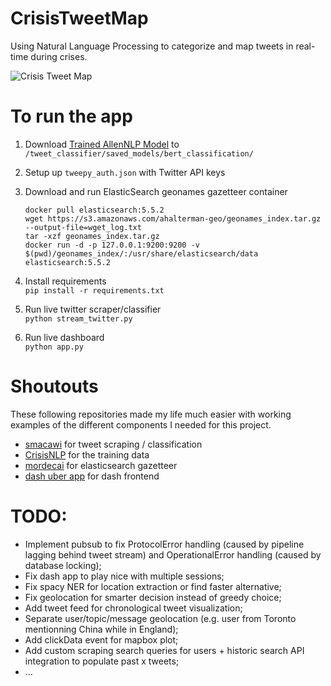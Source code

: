 # CrisisTweetMap
Using Natural Language Processing to categorize and map tweets in real-time during crises.  

![Crisis Tweet Map](https://raw.githubusercontent.com/amr-amr/CrisisTweetMap/master/doc/output.gif) 

# To run the app
1. Download [Trained AllenNLP Model](https://drive.google.com/file/d/1NVJknCSK_Gk6-1xORJ35TgOMIsOBdEtS/view?usp=sharing)
to `/tweet_classifier/saved_models/bert_classification/`

2. Setup up  `tweepy_auth.json` with Twitter API keys

3. Download and run ElasticSearch geonames gazetteer container
    ```
    docker pull elasticsearch:5.5.2
    wget https://s3.amazonaws.com/ahalterman-geo/geonames_index.tar.gz --output-file=wget_log.txt
    tar -xzf geonames_index.tar.gz
    docker run -d -p 127.0.0.1:9200:9200 -v $(pwd)/geonames_index/:/usr/share/elasticsearch/data elasticsearch:5.5.2
    ```

4. Install requirements  
    `pip install -r requirements.txt`

5. Run live twitter scraper/classifier  
    `python stream_twitter.py`

6. Run live dashboard  
    `python app.py`
    
    
# Shoutouts
These following repositories made my life much easier with working examples of the different components I needed for this project.
- [smacawi](https://github.com/smacawi/tweet-classifier) for tweet scraping / classification
- [CrisisNLP](https://crisisnlp.qcri.org/) for the training data
- [mordecai](https://github.com/openeventdata/mordecai/tree/master/mordecai) for elasticsearch gazetteer
- [dash uber app](https://github.com/plotly/dash-sample-apps/tree/master/apps/dash-uber-rides-demo) for dash frontend

# TODO:
- Implement pubsub to fix ProtocolError handling (caused by pipeline lagging behind tweet stream) and OperationalError handling (caused by database locking);
- Fix dash app to play nice with multiple sessions;
- Fix spacy NER for location extraction or find faster alternative;
- Fix geolocation for smarter decision instead of greedy choice;
- Add tweet feed for chronological tweet visualization;
- Separate user/topic/message geolocation (e.g. user from Toronto mentionning China while in England);
- Add clickData event for mapbox plot;
- Add custom scraping search queries for users + historic search API integration to populate past x tweets;
- ... 
